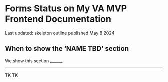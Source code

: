 # Forms Status on My VA MVP Frontend Documentation
Last updated: skeleton outline published May 8 2024

## When to show the ‘NAME TBD' section
We show this section ______.

---

TK TK
